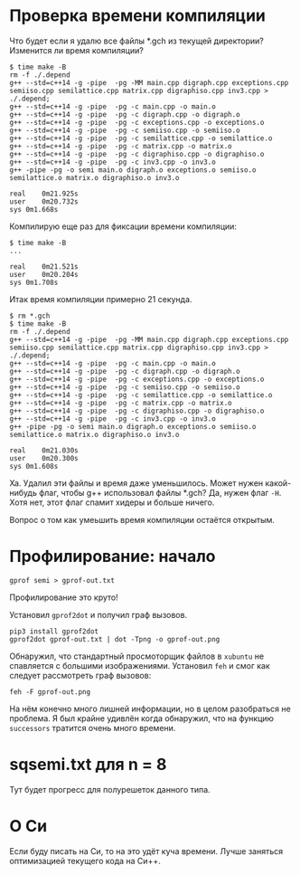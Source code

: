 
# Проверка времени компиляции

Что будет если я удалю все файлы \*.gch из текущей директории? Изменится ли время компиляции?

```
$ time make -B
rm -f ./.depend
g++ --std=c++14 -g -pipe  -pg -MM main.cpp digraph.cpp exceptions.cpp semiiso.cpp semilattice.cpp matrix.cpp digraphiso.cpp inv3.cpp > ./.depend;
g++ --std=c++14 -g -pipe  -pg -c main.cpp -o main.o
g++ --std=c++14 -g -pipe  -pg -c digraph.cpp -o digraph.o
g++ --std=c++14 -g -pipe  -pg -c exceptions.cpp -o exceptions.o
g++ --std=c++14 -g -pipe  -pg -c semiiso.cpp -o semiiso.o
g++ --std=c++14 -g -pipe  -pg -c semilattice.cpp -o semilattice.o
g++ --std=c++14 -g -pipe  -pg -c matrix.cpp -o matrix.o
g++ --std=c++14 -g -pipe  -pg -c digraphiso.cpp -o digraphiso.o
g++ --std=c++14 -g -pipe  -pg -c inv3.cpp -o inv3.o
g++ -pipe -pg -o semi main.o digraph.o exceptions.o semiiso.o semilattice.o matrix.o digraphiso.o inv3.o

real	0m21.925s
user	0m20.732s
sys	0m1.668s
```

Компилирую еще раз для фиксации времени компиляции:

```
$ time make -B
...

real	0m21.521s
user	0m20.204s
sys	0m1.708s
```

Итак время компиляции примерно 21 секунда.

```
$ rm *.gch
$ time make -B
rm -f ./.depend
g++ --std=c++14 -g -pipe  -pg -MM main.cpp digraph.cpp exceptions.cpp semiiso.cpp semilattice.cpp matrix.cpp digraphiso.cpp inv3.cpp > ./.depend;
g++ --std=c++14 -g -pipe  -pg -c main.cpp -o main.o
g++ --std=c++14 -g -pipe  -pg -c digraph.cpp -o digraph.o
g++ --std=c++14 -g -pipe  -pg -c exceptions.cpp -o exceptions.o
g++ --std=c++14 -g -pipe  -pg -c semiiso.cpp -o semiiso.o
g++ --std=c++14 -g -pipe  -pg -c semilattice.cpp -o semilattice.o
g++ --std=c++14 -g -pipe  -pg -c matrix.cpp -o matrix.o
g++ --std=c++14 -g -pipe  -pg -c digraphiso.cpp -o digraphiso.o
g++ --std=c++14 -g -pipe  -pg -c inv3.cpp -o inv3.o
g++ -pipe -pg -o semi main.o digraph.o exceptions.o semiiso.o semilattice.o matrix.o digraphiso.o inv3.o

real	0m21.030s
user	0m20.300s
sys	0m1.608s
```

Ха. Удалил эти файлы и время даже уменьшилось. Может нужен какой-нибудь флаг, чтобы g++ использовал файлы \*.gch? Да, нужен флаг `-H`. Хотя нет, этот флаг спамит хидеры и больше ничего.

Вопрос о том как умеьшить время компиляции остаётся открытым.

# Профилирование: начало

```
gprof semi > gprof-out.txt
```

Профилирование это круто!

Установил `gprof2dot` и получил граф вызовов.

```
pip3 install gprof2dot
gprof2dot gprof-out.txt | dot -Tpng -o gprof-out.png
```

Обнаружил, что стандартный просмоторщик файлов в `xubuntu` не спавляется с большими изображениями. Установил `feh` и смог как следует рассмотреть граф вызовов:

```
feh -F gprof-out.png
```

На нём конечно много лишней информации, но в целом разобраться не проблема. Я был крайне удивлён когда обнаружил, что на функцию `successors` тратится очень много времени.

# sqsemi.txt для n = 8

Тут будет прогресс для полурешеток данного типа.

# О Си

Если буду писать на Си, то на это удёт куча времени. Лучше заняться оптимизацией текущего кода на Си++.
